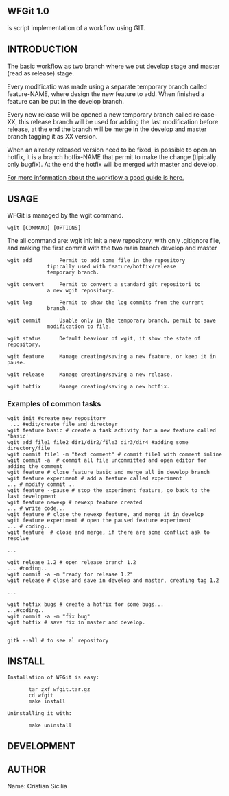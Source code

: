 
##   WFGit 1.0

is script implementation of a workflow using GIT.

##   INTRODUCTION

The basic workflow as two branch where we put develop stage
and master (read as release) stage.

Every modificatio was made using a separate temporary branch
called feature-NAME, where design the new feature to add.
When finished a feature can be put in the develop branch.

Every new release will be opened a new temporary branch
called release-XX, this release branch will be used for
adding the last modification before release, at the end
the branch will be merge in the develop and master branch
tagging it as XX version.

When an already released version need to be fixed, is
possible to open an hotfix, it is a branch hotfix-NAME
that permit to make the change (tipically only bugfix).
At the end the hotfix will be merged with master and develop.

[For more information about the workflow a good guide is here.](http://nvie.com/posts/a-successful-git-branching-model/)


##   USAGE

WFGit is managed by the wgit command.

	wgit [COMMAND] [OPTIONS]

The all command are:
	wgit init        Init a new repository, with only .gitignore
		         file, and making the first commit with the
		         two main branch develop and master

	wgit add         Permit to add some file in the repository
		         tipically used with feature/hotfix/release
		         temporary branch.
		   
	wgit convert     Permit to convert a standard git repositori to 
		         a new wgit repository.

	wgit log         Permit to show the log commits from the current
		         branch.

	wgit commit      Usable only in the temporary branch, permit to save
		         modification to file.

	wgit status      Default beaviour of wgit, it show the state of repository.

	wgit feature     Manage creating/saving a new feature, or keep it in pause.

	wgit release     Manage creating/saving a new release.

	wgit hotfix      Manage creating/saving a new hotfix.


### Examples of common tasks


	wgit init #create new repository
	 ... #edit/create file and directoyr
	wgit feature basic # create a task activity for a new feature called 'basic'
	wgit add file1 file2 dir1/dir2/file3 dir3/dir4 #adding some directory/file
	wgit commit file1 -m "text comment" # commit file1 with comment inline
	wgit commit -a  # commit all file uncommitted and open editor for adding the comment
	wgit feature # close feature basic and merge all in develop branch
	wgit feature experiment # add a feature called experiment
	... # modify commit ..
	wgit feature --pause # stop the experiment feature, go back to the last development
	wgit feature newexp # newexp feature created
	... # write code...
	wgit feature # close the newexp feature, and merge it in develop
	wgit feature experiment # open the paused feature experiment
	... # coding..
	wgit feature  # close and merge, if there are some conflict ask to resolve

	...

	wgit release 1.2 # open release branch 1.2
	... #coding..
	wgit commit -a -m "ready for release 1.2"
	wgit release # close and save in develop and master, creating tag 1.2

	...

	wgit hotfix bugs # create a hotfix for some bugs...
	...#coding..
	wgit commit -a -m "fix bug"
	wgit hotfix # save fix in master and develop.


	gitk --all # to see al repository


##   INSTALL

	Installation of WFGit is easy:

           tar zxf wfgit.tar.gz
           cd wfgit
           make install

	Uninstalling it with:
     
           make uninstall


##   DEVELOPMENT



##   AUTHOR
Name:    Cristian Sicilia


